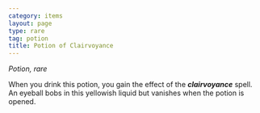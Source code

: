 ```yaml
---
category: items
layout: page
type: rare
tag: potion
title: Potion of Clairvoyance 
---
```

_Potion, rare_ 

When you drink this potion, you gain the effect of the **_clairvoyance_** spell. An eyeball bobs in this yellowish liquid but vanishes when the potion is opened. 
